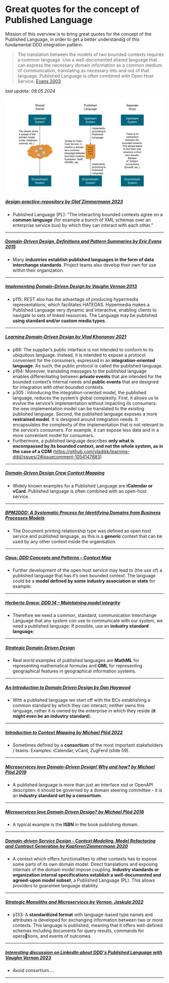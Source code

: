 # Great quotes for the concept of Published Language 

Mission of this overview is to bring great quotes for the concept of the Published Language, in order to get a better understandig of this fundamental DDD integration pattern.

> The translation between the models of two bounded contexts requires a common language. Use a well-documented shared language that can express the necessary domain information as a common medium of communication, translating as necessary into and out of that language. Published Language is often combined with Open Host Service. [Evans 2003](https://pubs.opengroup.org/architecture/o-aa-standard/DDD-strategic-patterns.html#_midway_patterns)

*last update: 09.05.2024*


![Publishedlanguage](./img/ddd-midway-patterns.png)

##### [design-practice-repository by Olaf Zimmermann 2023](https://socadk.github.io/design-practice-repository/activities/DPR-StrategicDDD.html)
* Published Language (PL): “The interacting bounded contexts agree on a **common language** (for example a bunch of XML schemas over an enterprise service bus) by which they can interact with each other.”

___

##### [Domain-Driven Design, Definitions and Pattern Summaries by Eric Evans 2015](https://www.domainlanguage.com/wp-content/uploads/2016/05/DDD_Reference_2015-03.pdf)
* Many **industries establish	published	languages	in the form	of data interchange standards**. Project teams also develop their own for use within their organization.

___

##### [Implementing Domain-Driven Design by Vaughn Vernon 2013](https://ptgmedia.pearsoncmg.com/images/9780321834577/samplepages/0321834577.pdf)
* p115:  REST also has the advantage of producing hypermedia representations, which facilitates HATEOAS. Hypermedia makes a Published Language very dynamic and interactive, enabling clients to navigate to sets of linked resources. The Language may be published **using standard and/or custom media types**. 

___

##### [Learning Domain-Driven Design by Vlad Khononov 2021](https://www.amazon.com/Learning-Domain-Driven-Design-Aligning-Architecture/dp/1098100131)
* p88: The supplier’s public interface is not intended to conform to its ubiquitous language. Instead, it is intended to expose a protocol convenient for the consumers, expressed in an **integration-oriented language**. As such, the public protocol is called the published language. 
* p194: Moreover, translating messages to the published language enables differentiating between **private events** that are intended for the bounded context’s internal needs and **public events** that are designed for integration with other bounded contexts. 
* p305 : Introducing the integration-oriented model, the published language, reduces the system’s global complexity. First, it allows us to evolve the service’s implementation without impacting its consumers: the new implementation model can be translated to the existing published language. Second, the published language exposes a more **restrained model**. It is designed around integration needs. It encapsulates the complexity of the implementation that is not relevant to the service’s consumers. For example, it can expose less data and in a more convenient model for consumers. 
* Furthermore, a published language describes **only what is encompassed by its bounded context, and not the whole system, as in the case of a CDM** (https://github.com/vladikk/learning-ddd/issues/2#issuecomment-1054147883)

___

##### [Domain-Driven Design Crew Context Mapping](https://github.com/ddd-crew/context-mapping)
* Widely known examples for a Published Language are **iCalendar or vCard**. Published language is often combined with an open-host service.

___

##### [BPM2DDD: A Systematic Process for Identifying Domains from Business Processes Models](https://www.mdpi.com/2674-113X/1/4/18/htm)
* The Document printing relationship type was defined as open host service and published language, as this is a **generic** context that can be used by any other context inside the organisation.

___

##### [Opus: DDD Concepts and Patterns – Context Map](https://opus.ch/ddd-concepts-and-patterns-context-map/)
* Further development of the open host service may lead to (the use of) a published language that has it’s own bounded context. The language could be a **model defined by some industry association or state** for example.

___

##### [Herberto Graca: DDD.14 – Maintaining model integrity](https://herbertograca.com/2016/02/05/ddd-14-maintaining-model-integrity/)
* Therefore we need a common, standard, communication Interchange Language that any system con use to communicate with our system, we need a published language:
If possible, use an **industry standard language**;

___

##### [Strategic Domain-Driven Design](https://dev.to/peholmst/strategic-domain-driven-design-3e87)
* Real world examples of published languages are **MathML** for representing mathematical formulas and **GML** for representing geographical features in geographical information systems.

___

##### [An Introduction to Domain Driven Design by Dan Haywood](https://www.methodsandtools.com/archive/archive.php?id=97)
* With a published language we start off with the BCs establishing a common standard by which they can interact; neither owns this language, rather it is owned by the enterprise in which they reside (**it might even be an industry standard**).

___

##### [Introduction to Context Mapping by Michael Plöd 2022](https://www.innoq.com/de/talks/2022/06/introduction-to-context-mapping-ddd-europe-2022/)
* Sometimes defined by a **consortium** of the most important stakeholders / teams. Examples: iCalendar, vCard, ZugFerd (slide 59).

___

##### [Microservices love Domain-Driven Design! Why and how? by Michael Plöd 2019](https://youtu.be/E6zhkC58XQ8?t=2687)
* A published language is more than just an interface xsd or OpenAPI descripten: it should be governed by a domain steering committee - it is an **industry standard set by a consortium**.

___

##### [Microservices love Domain Driven Design? by Michael Plöd 2018](https://youtu.be/1eP7o2YpweA?t=1182)
* A typical example is the **ISBN** in the book publishing domain.

___

##### [Domain-driven Service Design - Context Modeling, Model Refactoring and Contract Generation by Kapferer/Zimmermann 2020](https://contextmapper.org/media/SummerSoC-2020_Domain-driven-Service-Design_Authors-Copy.pdf)
* A context which offers functionalities to other contexts has to expose some parts of its own domain model. Direct translations and exposing internals of the domain model impose coupling. **Industry standards or organization internal specifications establish a well-documented and agreed-upon model subset**, a Published Language (PL). This allows providers to guarantee language stability.

___


##### [Strategic Monoliths and Microservices by Vernon, Jaskula 2022](https://www.informit.com/store/strategic-monoliths-and-microservices-driving-innovation-9780137355464)
* p133: A **standardized format** with language-based type names and attributes is developed for exchanging information between two or more contexts. This language is published, meaning that it offers well-defined schemas including documents for query results, commands for operations, and events of outcomes.

___

##### [Interesting discussion on LinkedIn about DDD's Published Language with Vaughn Vernon 2023](https://www.linkedin.com/feed/update/urn:li:activity:7122240900784611328/)
* Avoid consortium....

___
